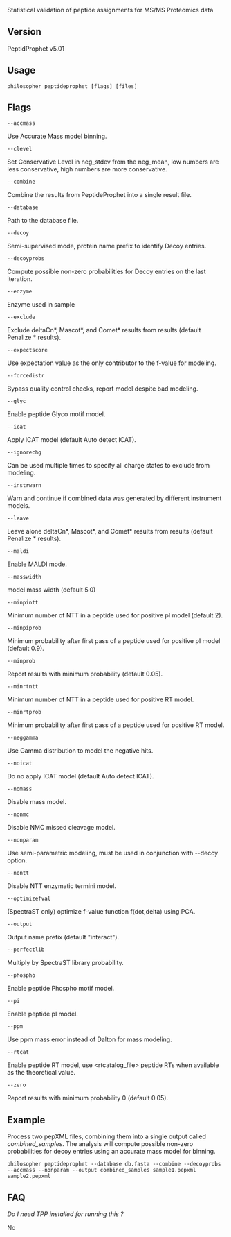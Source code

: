 Statistical validation of peptide assignments for MS/MS Proteomics data


## Version

PeptidProphet v5.01


## Usage

`philosopher peptideprophet [flags] [files]`


## Flags

`--accmass`

Use Accurate Mass model binning.

`--clevel`

Set Conservative Level in neg_stdev from the neg_mean, low numbers are less conservative, high numbers are more conservative.

`--combine`

Combine the results from PeptideProphet into a single result file.

`--database`

Path to the database file.

`--decoy`

Semi-supervised mode, protein name prefix to identify Decoy entries.

`--decoyprobs`

Compute possible non-zero probabilities for Decoy entries on the last iteration.

`--enzyme`

Enzyme used in sample

`--exclude`

Exclude deltaCn*, Mascot*, and Comet* results from results (default Penalize * results).

`--expectscore`

Use expectation value as the only contributor to the f-value for modeling.

`--forcedistr`

Bypass quality control checks, report model despite bad modeling.

`--glyc`

Enable peptide Glyco motif model.

`--icat`

Apply ICAT model (default Auto detect ICAT).

`--ignorechg`

Can be used multiple times to specify all charge states to exclude from modeling.

`--instrwarn`

Warn and continue if combined data was generated by different instrument models.

`--leave`

Leave alone deltaCn*, Mascot*, and Comet* results from results (default Penalize * results).

`--maldi`

Enable MALDI mode.

`--masswidth`

model mass width (default 5.0)

`--minpintt`

Minimum number of NTT in a peptide used for positive pI model (default 2).

`--minpiprob`

Minimum probability after first pass of a peptide used for positive pI model (default 0.9).

`--minprob`

Report results with minimum probability <number> (default 0.05).

`--minrtntt`

Minimum number of NTT in a peptide used for positive RT model.

`--minrtprob`

Minimum probability after first pass of a peptide used for positive RT model.

`--neggamma`

Use Gamma distribution to model the negative hits.

`--noicat`

Do no apply ICAT model (default Auto detect ICAT).

`--nomass`

Disable mass model.

`--nonmc`

Disable NMC missed cleavage model.

`--nonparam`

Use semi-parametric modeling, must be used in conjunction with --decoy option.

`--nontt`

Disable NTT enzymatic termini model.

`--optimizefval`

(SpectraST only) optimize f-value function f(dot,delta) using PCA.

`--output`

Output name prefix (default "interact").

`--perfectlib`

Multiply by SpectraST library probability.

`--phospho`

Enable peptide Phospho motif model.

`--pi`

Enable peptide pI model.

`--ppm`

Use ppm mass error instead of Dalton for mass modeling.

`--rtcat`

Enable peptide RT model, use <rtcatalog_file> peptide RTs when available as the theoretical value.

`--zero`

Report results with minimum probability 0 (default 0.05).


## Example

Process two pepXML files, combining them into a single output called _combined_samples_. The analysis will compute possible non-zero probabilities for decoy entries using an accurate mass model for binning.

`philosopher peptideprophet --database db.fasta --combine --decoyprobs  --accmass --nonparam --output combined_samples sample1.pepxml sample2.pepxml`


## FAQ

_Do I need TPP installed for running this ?_

No
